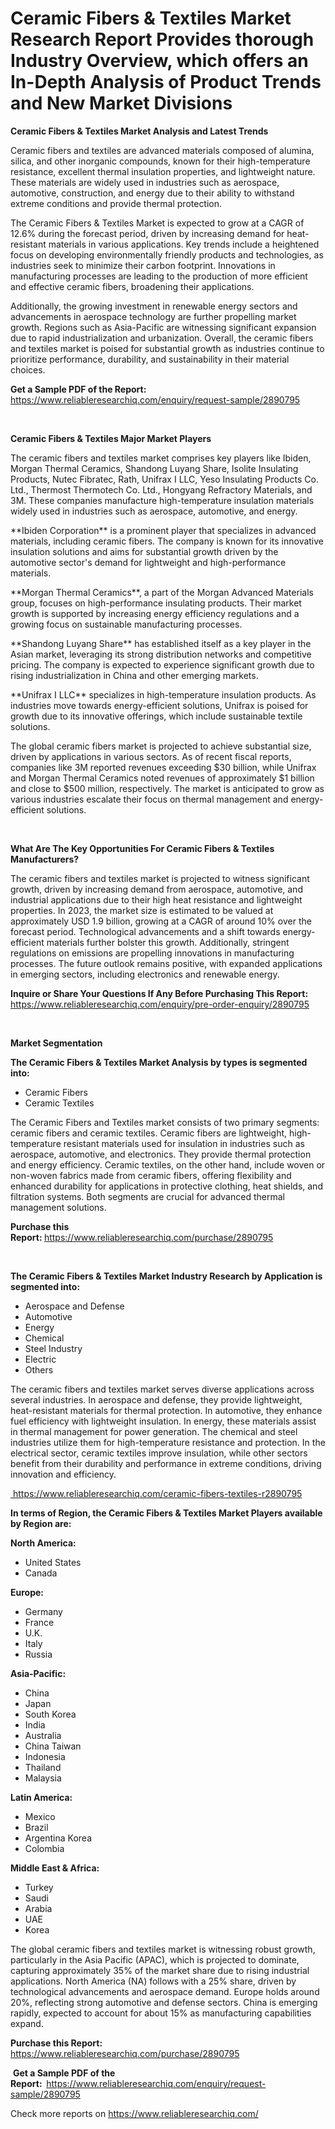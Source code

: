 <p><h1>Ceramic Fibers & Textiles Market Research Report Provides thorough Industry Overview, which offers an In-Depth Analysis of Product Trends and New Market Divisions</h1></p><p><strong>Ceramic Fibers & Textiles Market Analysis and Latest Trends</strong></p>
<p><p>Ceramic fibers and textiles are advanced materials composed of alumina, silica, and other inorganic compounds, known for their high-temperature resistance, excellent thermal insulation properties, and lightweight nature. These materials are widely used in industries such as aerospace, automotive, construction, and energy due to their ability to withstand extreme conditions and provide thermal protection.</p><p>The Ceramic Fibers & Textiles Market is expected to grow at a CAGR of 12.6% during the forecast period, driven by increasing demand for heat-resistant materials in various applications. Key trends include a heightened focus on developing environmentally friendly products and technologies, as industries seek to minimize their carbon footprint. Innovations in manufacturing processes are leading to the production of more efficient and effective ceramic fibers, broadening their applications.</p><p>Additionally, the growing investment in renewable energy sectors and advancements in aerospace technology are further propelling market growth. Regions such as Asia-Pacific are witnessing significant expansion due to rapid industrialization and urbanization. Overall, the ceramic fibers and textiles market is poised for substantial growth as industries continue to prioritize performance, durability, and sustainability in their material choices.</p></p>
<p><strong>Get a Sample PDF of the Report:&nbsp;</strong> <a href="https://www.reliableresearchiq.com/enquiry/request-sample/2890795?utm_campaign=2180&utm_medium=2&utm_source=Github&utm_content=ia&utm_term=14032025&utm_id=ceramic-fibers-textiles">https://www.reliableresearchiq.com/enquiry/request-sample/2890795</a></p>
<p>&nbsp;</p>
<p><strong>Ceramic Fibers & Textiles Major Market Players</strong></p>
<p><p>The ceramic fibers and textiles market comprises key players like Ibiden, Morgan Thermal Ceramics, Shandong Luyang Share, Isolite Insulating Products, Nutec Fibratec, Rath, Unifrax I LLC, Yeso Insulating Products Co. Ltd., Thermost Thermotech Co. Ltd., Hongyang Refractory Materials, and 3M. These companies manufacture high-temperature insulation materials widely used in industries such as aerospace, automotive, and energy.</p><p>**Ibiden Corporation** is a prominent player that specializes in advanced materials, including ceramic fibers. The company is known for its innovative insulation solutions and aims for substantial growth driven by the automotive sector's demand for lightweight and high-performance materials.</p><p>**Morgan Thermal Ceramics**, a part of the Morgan Advanced Materials group, focuses on high-performance insulating products. Their market growth is supported by increasing energy efficiency regulations and a growing focus on sustainable manufacturing processes.</p><p>**Shandong Luyang Share** has established itself as a key player in the Asian market, leveraging its strong distribution networks and competitive pricing. The company is expected to experience significant growth due to rising industrialization in China and other emerging markets.</p><p>**Unifrax I LLC** specializes in high-temperature insulation products. As industries move towards energy-efficient solutions, Unifrax is poised for growth due to its innovative offerings, which include sustainable textile solutions.</p><p>The global ceramic fibers market is projected to achieve substantial size, driven by applications in various sectors. As of recent fiscal reports, companies like 3M reported revenues exceeding $30 billion, while Unifrax and Morgan Thermal Ceramics noted revenues of approximately $1 billion and close to $500 million, respectively. The market is anticipated to grow as various industries escalate their focus on thermal management and energy-efficient solutions.</p></p>
<p>&nbsp;</p>
<p><strong>What Are The Key Opportunities For Ceramic Fibers & Textiles Manufacturers?</strong></p>
<p><p>The ceramic fibers and textiles market is projected to witness significant growth, driven by increasing demand from aerospace, automotive, and industrial applications due to their high heat resistance and lightweight properties. In 2023, the market size is estimated to be valued at approximately USD 1.9 billion, growing at a CAGR of around 10% over the forecast period. Technological advancements and a shift towards energy-efficient materials further bolster this growth. Additionally, stringent regulations on emissions are propelling innovations in manufacturing processes. The future outlook remains positive, with expanded applications in emerging sectors, including electronics and renewable energy.</p></p>
<p><strong>Inquire or Share Your Questions If Any Before Purchasing This Report:</strong> <a href="https://www.reliableresearchiq.com/enquiry/pre-order-enquiry/2890795?utm_campaign=2180&utm_medium=2&utm_source=Github&utm_content=ia&utm_term=14032025&utm_id=ceramic-fibers-textiles">https://www.reliableresearchiq.com/enquiry/pre-order-enquiry/2890795</a></p>
<p>&nbsp;</p>
<p><strong>Market Segmentation</strong></p>
<p><strong>The Ceramic Fibers & Textiles Market Analysis by types is segmented into:</strong></p>
<p><ul><li>Ceramic Fibers</li><li>Ceramic Textiles</li></ul></p>
<p><p>The Ceramic Fibers and Textiles market consists of two primary segments: ceramic fibers and ceramic textiles. Ceramic fibers are lightweight, high-temperature resistant materials used for insulation in industries such as aerospace, automotive, and electronics. They provide thermal protection and energy efficiency. Ceramic textiles, on the other hand, include woven or non-woven fabrics made from ceramic fibers, offering flexibility and enhanced durability for applications in protective clothing, heat shields, and filtration systems. Both segments are crucial for advanced thermal management solutions.</p></p>
<p><strong>Purchase this Report:&nbsp;</strong><a href="https://www.reliableresearchiq.com/purchase/2890795?utm_campaign=2180&utm_medium=2&utm_source=Github&utm_content=ia&utm_term=14032025&utm_id=ceramic-fibers-textiles">https://www.reliableresearchiq.com/purchase/2890795</a></p>
<p>&nbsp;</p>
<p><strong>The Ceramic Fibers & Textiles Market Industry Research by Application is segmented into:</strong></p>
<p><ul><li>Aerospace and Defense</li><li>Automotive</li><li>Energy</li><li>Chemical</li><li>Steel Industry</li><li>Electric</li><li>Others</li></ul></p>
<p><p>The ceramic fibers and textiles market serves diverse applications across several industries. In aerospace and defense, they provide lightweight, heat-resistant materials for thermal protection. In automotive, they enhance fuel efficiency with lightweight insulation. In energy, these materials assist in thermal management for power generation. The chemical and steel industries utilize them for high-temperature resistance and protection. In the electrical sector, ceramic textiles improve insulation, while other sectors benefit from their durability and performance in extreme conditions, driving innovation and efficiency.</p></p>
<p><a href="https://www.reliableresearchiq.com/ceramic-fibers-textiles-r2890795?utm_campaign=2180&utm_medium=2&utm_source=Github&utm_content=ia&utm_term=14032025&utm_id=ceramic-fibers-textiles">&nbsp;https://www.reliableresearchiq.com/ceramic-fibers-textiles-r2890795</a></p>
<p><strong>In terms of Region, the Ceramic Fibers & Textiles Market Players available by Region are:</strong></p>
<p>
    <p> <strong> North America: </strong>
        <ul>
            <li>United States</li>
            <li>Canada</li>
        </ul>
        </p> 
    <p> <strong> Europe: </strong>
        <ul>
            <li>Germany</li>
            <li>France</li>
            <li>U.K.</li>
            <li>Italy</li>
            <li>Russia</li>
        </ul>
        </p> 
    <p> <strong> Asia-Pacific: </strong>
        <ul>
            <li>China</li>
            <li>Japan</li>
            <li>South Korea</li>
            <li>India</li>
            <li>Australia</li>
            <li>China Taiwan</li>
            <li>Indonesia</li>
            <li>Thailand</li>
            <li>Malaysia</li>
        </ul>
        </p> 
    <p> <strong> Latin America: </strong>
        <ul>
            <li>Mexico</li>
            <li>Brazil</li>
            <li>Argentina Korea</li>
            <li>Colombia</li>
        </ul>
        </p> 
    <p> <strong> Middle East & Africa: </strong>
        <ul>
            <li>Turkey</li>
            <li>Saudi</li>
            <li>Arabia</li>
            <li>UAE</li>
            <li>Korea</li>
        </ul>
    </p>
    </p>
<p><p>The global ceramic fibers and textiles market is witnessing robust growth, particularly in the Asia Pacific (APAC), which is projected to dominate, capturing approximately 35% of the market share due to rising industrial applications. North America (NA) follows with a 25% share, driven by technological advancements and aerospace demand. Europe holds around 20%, reflecting strong automotive and defense sectors. China is emerging rapidly, expected to account for about 15% as manufacturing capabilities expand.</p></p>
<p><strong>Purchase this Report: </strong><a href="https://www.reliableresearchiq.com/purchase/2890795?utm_campaign=2180&utm_medium=2&utm_source=Github&utm_content=ia&utm_term=14032025&utm_id=ceramic-fibers-textiles">https://www.reliableresearchiq.com/purchase/2890795</a></p>
<p>&nbsp;<strong>Get a Sample PDF of the Report:&nbsp;&nbsp;</strong><a href="https://www.reliableresearchiq.com/enquiry/request-sample/2890795?utm_campaign=2180&utm_medium=2&utm_source=Github&utm_content=ia&utm_term=14032025&utm_id=ceramic-fibers-textiles">https://www.reliableresearchiq.com/enquiry/request-sample/2890795</a></p>
<p><strong></strong></p>
<p>Check more reports on <a href="https://www.reliableresearchiq.com/?utm_campaign=2180&utm_medium=2&utm_source=Github&utm_content=ia&utm_term=14032025&utm_id=ceramic-fibers-textiles">https://www.reliableresearchiq.com/</a></p>